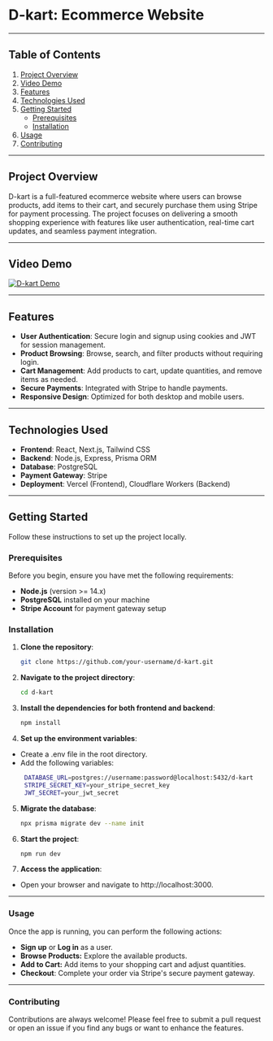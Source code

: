 # D-kart: Ecommerce Website
---
## Table of Contents
1. [Project Overview](#project-overview)
2. [Video Demo](#video-demo)
3. [Features](#features)
4. [Technologies Used](#technologies-used)
5. [Getting Started](#getting-started)
    - [Prerequisites](#prerequisites)
    - [Installation](#installation)
6.  [Usage](#usage)
7. [Contributing](#contributing)


---

## Project Overview

D-kart is a full-featured ecommerce website where users can browse products, add items to their cart, and securely purchase them using Stripe for payment processing. The project focuses on delivering a smooth shopping experience with features like user authentication, real-time cart updates, and seamless payment integration.

---
## Video Demo

[![D-kart Demo](your_video_link)](your_video_link)

---

## Features
- **User Authentication**: Secure login and signup using cookies and JWT for session management.
- **Product Browsing**: Browse, search, and filter products without requiring login.
- **Cart Management**: Add products to cart, update quantities, and remove items as needed.
- **Secure Payments**: Integrated with Stripe to handle payments.
- **Responsive Design**: Optimized for both desktop and mobile users.

---

## Technologies Used

- **Frontend**: React, Next.js, Tailwind CSS
- **Backend**: Node.js, Express, Prisma ORM
- **Database**: PostgreSQL
- **Payment Gateway**: Stripe
- **Deployment**: Vercel (Frontend), Cloudflare Workers (Backend)

---

## Getting Started

Follow these instructions to set up the project locally.

### Prerequisites

Before you begin, ensure you have met the following requirements:
- **Node.js** (version >= 14.x)
- **PostgreSQL** installed on your machine
- **Stripe Account** for payment gateway setup

### Installation

1. **Clone the repository**:
   ```bash
   git clone https://github.com/your-username/d-kart.git
2. **Navigate to the project directory**:
   ```bash
   cd d-kart
3. **Install the dependencies for both frontend and backend**:
   ```bash
   npm install
4. **Set up the environment variables**:
- Create a .env file in the root directory.
- Add the following variables:
   ```bash
    DATABASE_URL=postgres://username:password@localhost:5432/d-kart
    STRIPE_SECRET_KEY=your_stripe_secret_key
    JWT_SECRET=your_jwt_secret
5. **Migrate the database**:
   ```bash
   npx prisma migrate dev --name init
6. **Start the project**:
   ```bash
   npm run dev
7. **Access the application**:
- Open your browser and navigate to http://localhost:3000.


---

### Usage

Once the app is running, you can perform the following actions:
- **Sign up** or **Log in** as a user.
- **Browse Products:** Explore the available products.
- **Add to Cart:** Add items to your shopping cart and adjust quantities.
- **Checkout**: Complete your order via Stripe's secure payment gateway.

---


### Contributing

Contributions are always welcome! Please feel free to submit a pull request or open an issue if you find any bugs or want to enhance the features.